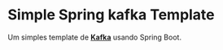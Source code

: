 # Simple Spring kafka Template
Um simples template de [**Kafka**](https://kafka.apache.org) usando Spring Boot.
